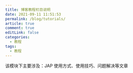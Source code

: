 ```yaml
---
title: 博客教程栏目说明
date: 2021-09-11 11:51:53
permalink: /blog/tutorials/
article: true
comment: true
editLink: false
categories:
  - 教程
tags:
  - 教程
---
```

  
该模块下主要涉及：JAP 使用方式、使用技巧、问题解决等文章  

